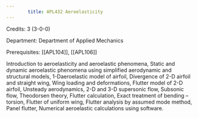 ```yaml
---
        title: APL432 Aeroelasticity
---
```

Credits: 3 (3-0-0)

Department: Department of Applied Mechanics

Prerequisites: [[APL104]], [[APL106]]

Introduction to aeroelasticity and aeroelastic phenomena, Static and dynamic aeroelastic phenomena using simplified aerodynamic and structural models, 1-Daeroelastic model of airfoil, Divergence of 2-D airfoil and straight wing, Wing loading and deformations, Flutter model of 2-D airfoil, Unsteady aerodynamics, 2-D and 3-D supersonic flow, Subsonic flow, Theodorsen theory, Flutter calculation, Exact treatment of bending – torsion, Flutter of uniform wing, Flutter analysis by assumed mode method, Panel flutter, Numerical aeroelastic calculations using software.